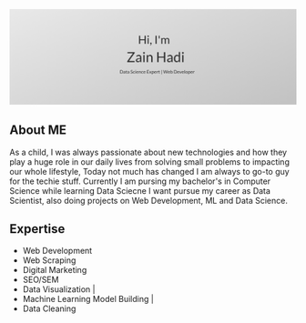![Zain's GitHub Banner](./assets/header_github.png)

## About ME
As a child, I was always passionate about new technologies and how they play a huge role in our daily lives from solving small problems to impacting our whole lifestyle, Today not much has changed I am always to go-to guy for the techie stuff.
Currently I am pursing my bachelor's in Computer Science while learning Data Sciecne I want pursue my career as Data Scientist, also doing projects on Web Development, ML and Data Science. 

## Expertise
- Web Development 
- Web Scraping 
- Digital Marketing 
- SEO/SEM 
- Data Visualization |
- Machine Learning Model Building |
- Data Cleaning


